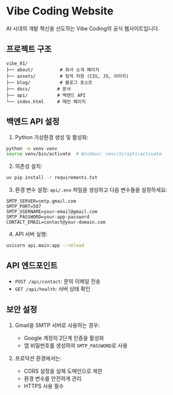 # Vibe Coding Website

AI 시대의 개발 혁신을 선도하는 Vibe Coding의 공식 웹사이트입니다.

## 프로젝트 구조
```
vibe_01/
├── about/          # 회사 소개 페이지
├── assets/         # 정적 자원 (CSS, JS, 이미지)
├── blog/           # 블로그 포스트
├── docs/          # 문서
├── api/           # 백엔드 API
└── index.html     # 메인 페이지
```

## 백엔드 API 설정

1. Python 가상환경 생성 및 활성화:
```bash
python -m venv venv
source venv/bin/activate  # Windows: venv\Scripts\activate
```

2. 의존성 설치:
```bash
uv pip install -r requirements.txt
```

3. 환경 변수 설정:
`api/.env` 파일을 생성하고 다음 변수들을 설정하세요:
```
SMTP_SERVER=smtp.gmail.com
SMTP_PORT=587
SMTP_USERNAME=your-email@gmail.com
SMTP_PASSWORD=your-app-password
CONTACT_EMAIL=contact@your-domain.com
```

4. API 서버 실행:
```bash
uvicorn api.main:app --reload
```

## API 엔드포인트

- `POST /api/contact`: 문의 이메일 전송
- `GET /api/health`: 서버 상태 확인

## 보안 설정

1. Gmail을 SMTP 서버로 사용하는 경우:
   - Google 계정의 2단계 인증을 활성화
   - 앱 비밀번호를 생성하여 `SMTP_PASSWORD`로 사용

2. 프로덕션 환경에서는:
   - CORS 설정을 실제 도메인으로 제한
   - 환경 변수를 안전하게 관리
   - HTTPS 사용 필수
